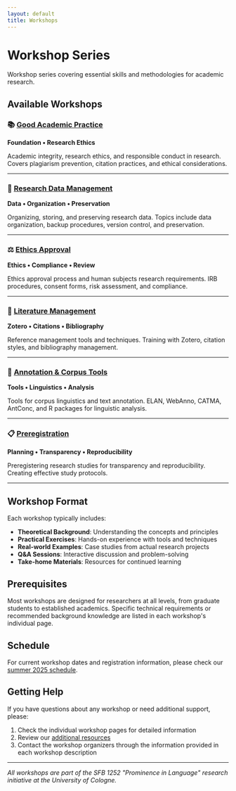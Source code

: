 ```yaml
---
layout: default
title: Workshops
---
```


# Workshop Series

Workshop series covering essential skills and methodologies for academic research.

## Available Workshops

### 📚 [Good Academic Practice](01-good-academic-practice/)
**Foundation • Research Ethics**

Academic integrity, research ethics, and responsible conduct in research. Covers plagiarism prevention, citation practices, and ethical considerations.

---

### 💾 [Research Data Management](02-research-data-management/)
**Data • Organization • Preservation**

Organizing, storing, and preserving research data. Topics include data organization, backup procedures, version control, and preservation.

---

### ⚖️ [Ethics Approval](03-ethics-approval/)
**Ethics • Compliance • Review**

Ethics approval process and human subjects research requirements. IRB procedures, consent forms, risk assessment, and compliance.

---

### 📖 [Literature Management](04-literature-management/)
**Zotero • Citations • Bibliography**

Reference management tools and techniques. Training with Zotero, citation styles, and bibliography management.

---

### 🔧 [Annotation & Corpus Tools](05-annotation-corpus-tools/)
**Tools • Linguistics • Analysis**

Tools for corpus linguistics and text annotation. ELAN, WebAnno, CATMA, AntConc, and R packages for linguistic analysis.

---

### 📋 [Preregistration](06-preregistration/)
**Planning • Transparency • Reproducibility**

Preregistering research studies for transparency and reproducibility. Creating effective study protocols.

---

## Workshop Format

Each workshop typically includes:

- **Theoretical Background**: Understanding the concepts and principles
- **Practical Exercises**: Hands-on experience with tools and techniques
- **Real-world Examples**: Case studies from actual research projects
- **Q&A Sessions**: Interactive discussion and problem-solving
- **Take-home Materials**: Resources for continued learning

## Prerequisites

Most workshops are designed for researchers at all levels, from graduate students to established academics. Specific technical requirements or recommended background knowledge are listed in each workshop's individual page.

## Schedule

For current workshop dates and registration information, please check our [summer 2025 schedule](../agenda/summer-2025-schedule.html).

## Getting Help

If you have questions about any workshop or need additional support, please:

1. Check the individual workshop pages for detailed information
2. Review our [additional resources](../resources/additional-links.html)
3. Contact the workshop organizers through the information provided in each workshop description

---

*All workshops are part of the SFB 1252 "Prominence in Language" research initiative at the University of Cologne.*
